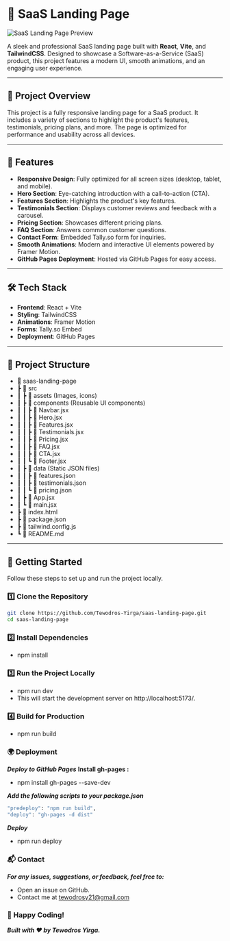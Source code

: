 # 🚀 SaaS Landing Page

![SaaS Landing Page Preview](public/preview.png) <!-- Add a preview image if available -->

A sleek and professional SaaS landing page built with **React**, **Vite**, and **TailwindCSS**. Designed to showcase a Software-as-a-Service (SaaS) product, this project features a modern UI, smooth animations, and an engaging user experience.

---

## 📌 Project Overview

This project is a fully responsive landing page for a SaaS product. It includes a variety of sections to highlight the product's features, testimonials, pricing plans, and more. The page is optimized for performance and usability across all devices.

---

## 🎨 Features

- **Responsive Design**: Fully optimized for all screen sizes (desktop, tablet, and mobile).
- **Hero Section**: Eye-catching introduction with a call-to-action (CTA).
- **Features Section**: Highlights the product's key features.
- **Testimonials Section**: Displays customer reviews and feedback with a carousel.
- **Pricing Section**: Showcases different pricing plans.
- **FAQ Section**: Answers common customer questions.
- **Contact Form**: Embedded Tally.so form for inquiries.
- **Smooth Animations**: Modern and interactive UI elements powered by Framer Motion.
- **GitHub Pages Deployment**: Hosted via GitHub Pages for easy access.

---

## 🛠️ Tech Stack

- **Frontend**: React + Vite
- **Styling**: TailwindCSS
- **Animations**: Framer Motion
- **Forms**: Tally.so Embed
- **Deployment**: GitHub Pages

---

## 📂 Project Structure
- 📂 saas-landing-page
 - ┣ 📂 src
 -  ┃ ┣ 📂 assets (Images, icons)
 -  ┃ ┣ 📂 components (Reusable UI components)
 -    ┃ ┃ ┣ 📜 Navbar.jsx
 -    ┃ ┃ ┣ 📜 Hero.jsx
 -    ┃ ┃ ┣ 📜 Features.jsx
 -    ┃ ┃ ┣ 📜 Testimonials.jsx
 -    ┃ ┃ ┣ 📜 Pricing.jsx
 -    ┃ ┃ ┣ 📜 FAQ.jsx
 -    ┃ ┃ ┣ 📜 CTA.jsx
 -    ┃ ┃ ┗ 📜 Footer.jsx
 -  ┃ ┣ 📂 data (Static JSON files)
 -    ┃ ┃ ┣ 📜 features.json
 -    ┃ ┃ ┣ 📜 testimonials.json
 -    ┃ ┃ ┗ 📜 pricing.json
 - ┃ ┣ 📜 App.jsx
 - ┃ ┗ 📜 main.jsx
 - ┣ 📜 index.html
 - ┣ 📜 package.json
 - ┣ 📜 tailwind.config.js
 - ┗ 📜 README.md

 
---

## 🚀 Getting Started

Follow these steps to set up and run the project locally.

### 1️⃣ Clone the Repository

```bash
git clone https://github.com/Tewodros-Yirga/saas-landing-page.git
cd saas-landing-page
```
### 2️⃣ Install Dependencies
- npm install

### 3️⃣ Run the Project Locally
- npm run dev
- This will start the development server on http://localhost:5173/.

### 4️⃣ Build for Production
- npm run build

### 🌍 Deployment
***Deploy to GitHub Pages***
**Install gh-pages :**
- npm install gh-pages --save-dev

***Add the following scripts to your package.json***
```bash
"predeploy": "npm run build",
"deploy": "gh-pages -d dist"
```
***Deploy***
- npm run deploy
### 📬 Contact
***For any issues, suggestions, or feedback, feel free to:***
- Open an issue on GitHub.
- Contact me at tewodrosy21@gmail.com
### 🚀 Happy Coding!
***Built with ❤️ by Tewodros Yirga.***
